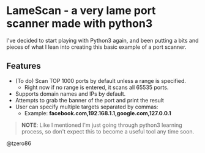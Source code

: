 # LameScan - a very lame port scanner made with python3

I've decided to start playing with Python3 again, and been putting a bits and pieces 
of what I lean into creating this basic example of a port scanner.

## Features

- (To do) Scan TOP 1000 ports by default unless a range is specified.
  - Right now if no range is entered, it scans all 65535 ports.
- Supports domain names and IPs by default.
- Attempts to grab the banner of the port and print the result  
- User can specify multiple targets separated by commas: 
    - Example: **facebook.com,192.168.1.1,google.com,127.0.0.1**
    
> **NOTE**: Like I mentioned I'm just going through python3 learning process, so don't expect this to become
a useful tool any time soon.

@tzero86